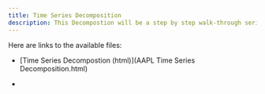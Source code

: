 ```yaml
---
title: Time Series Decomposition
description: This Decompostion will be a step by step walk-through series.
---
```

Here are links to the available files:

- [Time Series Decompostion (html)](AAPL Time Series Decomposition.html)

-
